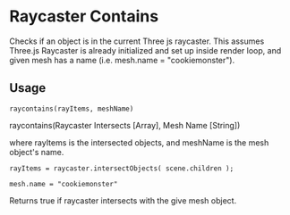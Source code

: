 Raycaster Contains
=========

Checks if an object is in the current Three js raycaster.
This assumes Three.js Raycaster is already initialized and set up inside render loop, and given mesh has a name (i.e. mesh.name = "cookiemonster").

## Usage

  `raycontains(rayItems, meshName)`


  raycontains(Raycaster Intersects [Array], Mesh Name [String])

  where rayItems is the intersected objects, and meshName is the mesh object's name.

  `rayItems = raycaster.intersectObjects( scene.children );`

  `mesh.name = "cookiemonster"`

  Returns true if raycaster intersects with the give mesh object.
